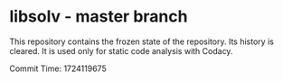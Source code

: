 # libsolv - master branch

This repository contains the frozen state of the repository.
Its history is cleared. It is used only for static code
analysis with Codacy.

Commit Time: 1724119675